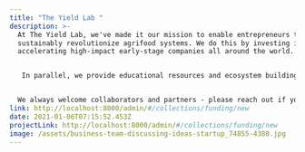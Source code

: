 ```yaml
---
title: "The Yield Lab "
description: >-
  At The Yield Lab, we've made it our mission to enable entrepreneurs to
  sustainably revolutionize agrifood systems. We do this by investing in and
  accelerating high-impact early-stage companies all around the world.


   In parallel, we provide educational resources and ecosystem building support through our non-profit branch, the Yield Lab Institute.​


  ​​We always welcome collaborators and partners - please reach out if you want to learn more about working with the Yield Lab.
link: http://localhost:8000/admin/#/collections/funding/new
date: 2021-01-06T07:15:52.453Z
projectLink: http://localhost:8000/admin/#/collections/funding/new
image: /assets/business-team-discussing-ideas-startup_74855-4380.jpg
---
```

